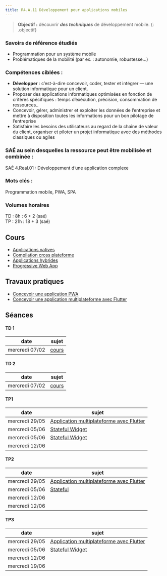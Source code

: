```yaml
---
title: R4.A.11 Développement pour applications mobiles
---
```


> **Objectif :** découvrir ***des techniques*** de développement mobile.
{: .objectif}

### Savoirs de référence étudiés

- Programmation pour un système mobile
- Problématiques de la mobilité (par ex. : autonomie, robustesse...)

### Compétences ciblées :

- **Développer** : c’est-à-dire concevoir, coder, tester et intégrer — une solution informatique pour un client.
- Proposer des applications informatiques optimisées en fonction de critères spécifiques : temps d’exécution, précision, consommation de ressources..
- Concevoir, gérer, administrer et exploiter les données de l’entreprise et mettre à disposition toutes les informations pour un bon pilotage de l’entreprise
- Satisfaire les besoins des utilisateurs au regard de la chaîne de valeur du client, organiser et piloter un projet informatique avec des méthodes classiques ou agiles

### SAÉ au sein desquelles la ressource peut être mobilisée et combinée :

SAÉ 4.Real.01 : Développement d’une application complexe

### Mots clés :

Programmation mobile, PWA, SPA

### Volumes horaires

TD : 8h : 6 + 2 (saé)  
TP : 21h : 18 + 3 (saé)


## Cours

- [Applications natives](applications-natives)
- [Compilation cross plateforme](xplatform)
- [Applications hybrides](applications-hybrides)
- [Progressive Web App](progressive-web-app)

<!--
## Travaux dirigés
- Mise en place d'un environnement de distribution des données ([voir](td/index.html))
-->



## Travaux pratiques
- [Concevoir une application PWA][tp1]
- [Concevoir une application multiplateforme avec Flutter][tp3]


## Séances

#### TD 1

date|sujet
---|---
mercredi 07/02|[cours](#cours)


#### TD 2

date|sujet
---|---
mercredi 07/02|[cours](#cours)

#### TP1

date|sujet
---|---
mercredi 29/05|[Application multiplateforme avec Flutter][tp3]
mercredi 05/06|[Stateful Widget][tp3b]
mercredi 05/06|[Stateful Widget][tp3b]
mercredi 12/06|

#### TP2

date|sujet
---|---
mercredi 29/05|[Application multiplateforme avec Flutter][tp3]
mercredi 05/06|[Stateful][tp3b]
mercredi 12/06|
mercredi 12/06|

#### TP3

date|sujet
---|---
mercredi 29/05|[Application multiplateforme avec Flutter][tp3]
mercredi 05/06|[Stateful Widget][tp3b]
mercredi 12/06|
mercredi 19/06|


[tp1]: progressive-web-app/travaux-pratiques
[tp2]: applications-hybrides/travaux-pratiques
[tp3]: xplatform/flutter
[tp3b]: xplatform/travaux-pratiques/seance2
